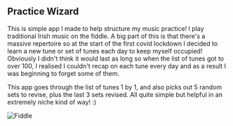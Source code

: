 ## Practice Wizard

This is simple app I made to help structure my music practice! I play traditional Irish music on the fiddle. A big part of this is that there's a massive repertoire so at the start of the first covid lockdown I decided to learn a new tune or set of tunes each day to keep myself occupied! Obviously I didn't think it would last as long so when the list of tunes got to over 100, I realised I couldn't recap on each tune every day and as a result I was beginning to forget some of them.  
  
This app goes through the list of tunes 1 by 1, and also picks out 5 random sets to revise, plus the last 3 sets revised. All quite simple but helpful in an extremely niche kind of way! :)

![Fiddle](/Users/caoimhinvallely/Desktop/apps_for_me/fiddle.jpg "Fiddle")


